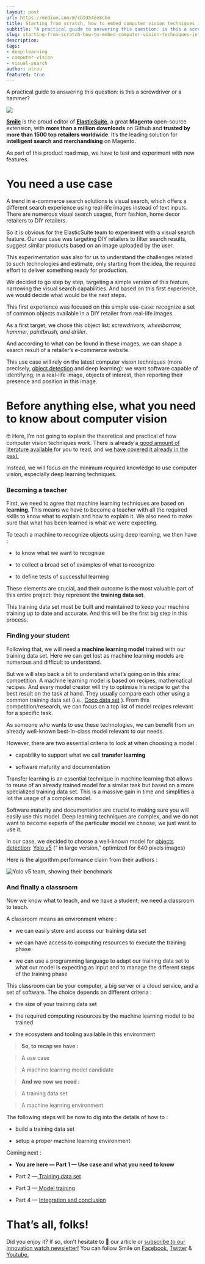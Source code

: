 ```yaml
---
layout: post
url: https://medium.com/@/cb9354ee8cbe
title: Starting from scratch, how to embed computer vision techniques into your project
subtitle: "A practical guide to answering this question: is this a screwdriver or a hammer?"
slug: starting-from-scratch-how-to-embed-computer-vision-techniques-into-your-project
description: 
tags: 
- deep-learning
- computer-vision
- visual-search
author: alrou
featured: true
---
```


A practical guide to answering this question: is this a screwdriver or a hammer?

![](/assets/images/posts/1*wuEUDAkSJw0qIIAOK4qoiw.jpeg)

[**Smile**](https://www.smile.eu/) is the proud editor of [**ElasticSuite**](https://elasticsuite.io/), a great **Magento** open-source extension, with **more than a million downloads** on Github and **trusted by more than 1500 top retailers worldwide**. It’s the leading solution for **intelligent search and merchandising** on Magento.

As part of this product road map, we have to test and experiment with new features.

# You need a use case

A trend in e-commerce search solutions is visual search, which offers a different search experience using real-life images instead of text inputs. There are numerous visual search usages, from fashion, home decor retailers to DIY retailers.

So it is obvious for the ElasticSuite team to experiment with a visual search feature. Our use case was targeting DIY retailers to filter search results, suggest similar products based on an image uploaded by the user.

This experimentation was also for us to understand the challenges related to such technologies and estimate, only starting from the idea, the required effort to deliver something ready for production.

We decided to go step by step, targeting a simple version of this feature, narrowing the visual search capabilities. And based on this first experience, we would decide what would be the next steps.

This first experience was focused on this simple use-case: recognize a set of common objects available in a DIY retailer from real-life images.

As a first target, we chose this object list: *screwdrivers, wheelbarrow, hammer, paintbrush, and driller*.

And according to what can be found in these images, we can shape a search result of a retailer’s e-commerce website.

This use case will rely on the latest computer vision techniques (more precisely, [object detection](https://en.wikipedia.org/wiki/Object_detection) and deep learning): we want software capable of identifying, in a real-life image, objects of interest, then reporting their presence and position in this image.

# Before anything else, what you need to know about computer vision

🤓 Here, I’m not going to explain the theoretical and practical of how computer vision techniques work. There is already a[ good amount of literature available ](https://towardsdatascience.com/search?q=computer%20vision)for you to read, and w[e have covered it already in the past.](https://medium.com/smileinnovation/tagged/machine-learning)

Instead, we will focus on the minimum required knowledge to use computer vision, especially deep learning techniques.

### Becoming a teacher

First, we need to agree that machine learning techniques are based on **learning**. This means we have to become a teacher with all the required skills to know what to explain and how to explain it. We also need to make sure that what has been learned is what we were expecting.

To teach a machine to recognize objects using deep learning, we then have :

* to know what we want to recognize

* to collect a broad set of examples of what to recognize

* to define tests of successful learning

These elements are crucial, and their outcome is the most valuable part of this entire project: they represent the **training data set**.

This training data set must be built and maintained to keep your machine training up to date and accurate. And this will be the first big step in this process.

### Finding your student

Following that, we will need a **machine learning model** trained with our training data set. Here we can get lost as machine learning models are numerous and difficult to understand.

But we will step back a bit to understand what’s going on in this area: competition. A machine learning model is based on recipes, mathematical recipes. And every model creator will try to optimize his recipe to get the best result on the task at hand. They usually compare each other using a common training data set (i.e., [Coco data set](https://cocodataset.org/#home) ). From this competition/research, we can focus on a top list of model recipes relevant for a specific task.

As someone who wants to use these technologies, we can benefit from an already well-known best-in-class model relevant to our needs.

However, there are two essential criteria to look at when choosing a model :

* capability to support what we call **transfer learning**

* software maturity and documentation

Transfer learning is an essential technique in machine learning that allows to reuse of an already trained model for a similar task but based on a more specialized training data set. This is a massive gain in time and simplifies a lot the usage of a complex model.

Software maturity and documentation are crucial to making sure you will easily use this model. Deep learning techniques are complex, and we do not want to become experts of the particular model we choose; we just want to use it.

In our case, we decided to choose a well-known model for [objects detection](https://machinelearningmastery.com/object-recognition-with-deep-learning/): [Yolo v5](https://github.com/ultralytics/yolov5) (“ in large version,” optimized for 640 pixels images)

Here is the algorithm performance claim from their authors :

![Yolo v5 team, showing their benchmark](/assets/images/posts/1*TnpzQ4Ap1P5fDg5atOBT5w.png)

### And finally a classroom

Now we know what to teach, and we have a student; we need a classroom to teach.

A classroom means an environment where :

* we can easily store and access our training data set

* we can have access to computing resources to execute the training phase

* we can use a programming language to adapt our training data set to what our model is expecting as input and to manage the different steps of the training phase

This classroom can be your computer, a big server or a cloud service, and a set of software. The choice depends on different criteria :

* the size of your training data set

* the required computing resources by the machine learning model to be trained

* the ecosystem and tooling available in this environment

> **So, to recap we have :**

> A use case

> A machine learning model candidate

> **And we now we need :**

> A training data set

> A machine learning environment

The following steps will be now to dig into the details of how to :

* build a training data set

* setup a proper machine learning environment

Coming next :

* **You are here — Part 1 — Use case and what you need to know**

* Part 2 —[ ](https://medium.com/smileinnovation/where-do-i-start-my-journey-to-headless-ecommerce-27a7043f29dd)[Training data set](https://medium.com/p/e99bbaca674e)

* Part 3 —[ Model training](https://medium.com/p/5d3c9360fbe7)

* Part 4 — [Integration and conclusion](https://medium.com/p/c8711775181f)

# **That’s all, folks!**

Did you enjoy it? If so, don’t hesitate to 👏 our article or [subscribe to our Innovation watch newsletter!](https://mailchi.mp/c414f1508567/techwatch) You can follow Smile on [Facebook](https://www.facebook.com/smileopensource), [Twitter](https://www.twitter.com/GroupeSmile) & [Youtube.](http://www.youtube.com/user/SmileOpenSource)